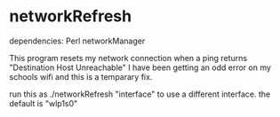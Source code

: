 # networkRefresh

dependencies:
	Perl
	networkManager

This program resets my network connection when a ping returns "Destination Host Unreachable"
I have been getting an odd error on my schools wifi and this is a temparary fix.

run this as ./networkRefresh "interface" to use a different interface. the default is "wlp1s0"
